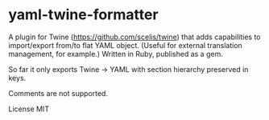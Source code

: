 # yaml-twine-formatter
A plugin for Twine (https://github.com/scelis/twine) that adds capabilities to import/export from/to flat YAML object. (Useful for external translation management, for example.) Written in Ruby, published as a gem.

So far it only exports Twine -> YAML with section hierarchy preserved in keys.

Comments are not supported.

License MIT
